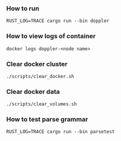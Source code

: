 ### How to run
```
RUST_LOG=TRACE cargo run --bin doppler
```

### How to view logs of container
```
docker logs doppler-<node name>
```

### Clear docker cluster
```
./scripts/clear_docker.sh
```

### Clear docker data
```
./scripts/clear_volumes.sh
```

### How to test parse grammar
```
RUST_LOG=TRACE cargo run --bin parsetest
```